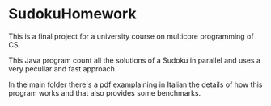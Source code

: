 # SudokuHomework

This is a final project for a university course on multicore programming of CS.

This Java program count all the solutions of a Sudoku in parallel and uses a very peculiar and fast approach.

In the main folder there's a pdf examplaining in Italian the details of how this program works and that also provides some benchmarks.
